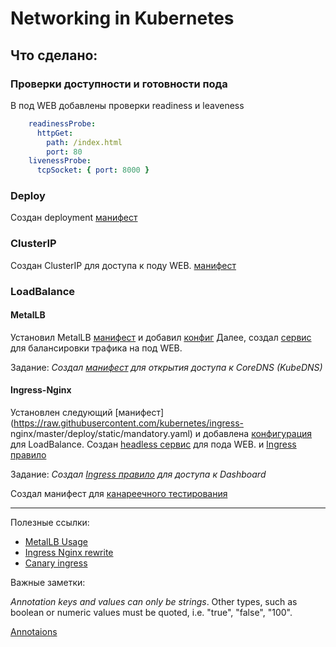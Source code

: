 # Networking in Kubernetes #

## Что сделано:

### Проверки доступности и готовности пода

В под WEB добавлены проверки readiness и leaveness
```yaml
    readinessProbe:
      httpGet:
        path: /index.html
        port: 80
    livenessProbe:
      tcpSocket: { port: 8000 }
```

### Deploy

Создан deployment [манифест](./web-deploy.yaml)

### ClusterIP

Создан ClusterIP для доступа к поду WEB. [манифест](./web-svc-cip.yaml)

### LoadBalance

#### MetalLB

Установил MetalLB [манифест](./metallb/metallb.yaml) и добавил [конфиг](./metallb/metallb-config.yaml)
Далее, создал [сервис](./web-svc-lb.yaml) для балансировки трафика на под WEB.

Задание:
*Создал [манифест](./dns-svc-lb.yaml) для открытия доступа к CoreDNS (KubeDNS)*

#### Ingress-Nginx

Установлен следующий [манифест](https://raw.githubusercontent.com/kubernetes/ingress-
nginx/master/deploy/static/mandatory.yaml) и добавлена [конфигурация](./ingress/nginx-lb.yaml) для LoadBalance.
Создан [headless сервис](./web-svc-headless.yaml) для пода WEB.  и [Ingress правило](./web-ingress.yaml)

Задание:
*Создал [Ingress правило](./dashboard-ingress.yaml) для доступа к Dashboard*

Создал манифест для [канареечного тестирования](./canary-ingress.yaml)

---
Полезные ссылки:
- [MetalLB Usage](https://metallb.universe.tf/usage/)
- [Ingress Nginx rewrite](https://kubernetes.github.io/ingress-nginx/examples/rewrite/)
- [Canary ingress](https://kubernetes.github.io/ingress-nginx/user-guide/nginx-configuration/annotations/#canary)

Важные заметки:

*Annotation keys and values can only be strings*. Other types, such as boolean or numeric values must be quoted, i.e. "true", "false", "100".

[Annotaions](https://kubernetes.github.io/ingress-nginx/user-guide/nginx-configuration/annotations/)
